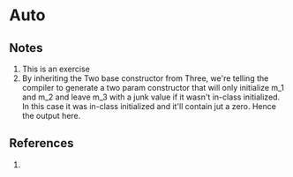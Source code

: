 # Auto

## Notes

1. This is an exercise
2. By inheriting the Two base constructor from Three, we're telling the compiler to generate a two param constructor that will only initialize m_1 and m_2 and leave m_3 with a junk value if it wasn't in-class initialized. In this case it was in-class initialized and it'll contain jut a zero. Hence the output here.

## References

1. 



